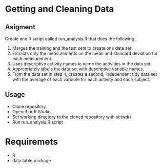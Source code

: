 # Getting and Cleaning Data

## Asigment

Create one R script called run_analysis.R that does the following:

1. Merges the training and the test sets to create one data set.
2. Extracts only the measurements on the mean and standard deviation for each measurement.
3. Uses descriptive activity names to name the activities in the data set
4. Appropriately labels the data set with descriptive variable names.
5. From the data set in step 4, creates a second, independent tidy data set with the average of each variable for each activity and each subject.

## Usage

- Clone repository
- Open R or R Studio
- Set working directory to the cloned repository with setwd()
- Run run_analysis.R script

# Requiremets

- R
- data.table package
